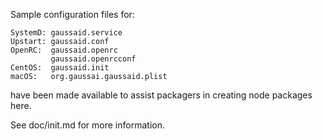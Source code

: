 Sample configuration files for:
```
SystemD: gaussaid.service
Upstart: gaussaid.conf
OpenRC:  gaussaid.openrc
         gaussaid.openrcconf
CentOS:  gaussaid.init
macOS:   org.gaussai.gaussaid.plist
```
have been made available to assist packagers in creating node packages here.

See doc/init.md for more information.
